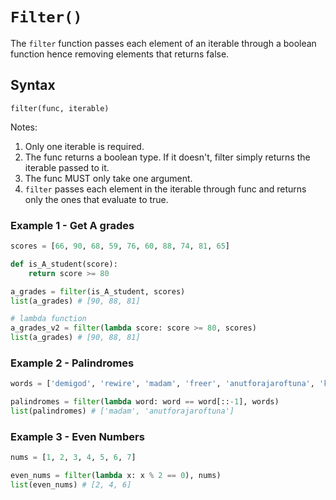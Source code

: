 # `Filter()`

The `filter` function passes each element of an iterable through a boolean function hence removing elements that returns false.

## Syntax

`filter(func, iterable)`

Notes:

1. Only one iterable is required.
2. The func returns a boolean type. If it doesn't, filter simply returns the iterable passed to it.
3. The func MUST only take one argument.
4. `filter` passes each element in the iterable through func and returns only the ones that evaluate to true.

### Example 1 - Get A grades

```py
scores = [66, 90, 68, 59, 76, 60, 88, 74, 81, 65]

def is_A_student(score):
    return score >= 80

a_grades = filter(is_A_student, scores)
list(a_grades) # [90, 88, 81]

# lambda function
a_grades_v2 = filter(lambda score: score >= 80, scores)
list(a_grades) # [90, 88, 81]
```

### Example 2 - Palindromes

```py
words = ['demigod', 'rewire', 'madam', 'freer', 'anutforajaroftuna', 'kiosk']

palindromes = filter(lambda word: word == word[::-1], words)
list(palindromes) # ['madam', 'anutforajaroftuna']
```

### Example 3 - Even Numbers

```py
nums = [1, 2, 3, 4, 5, 6, 7]

even_nums = filter(lambda x: x % 2 == 0), nums)
list(even_nums) # [2, 4, 6]
```
